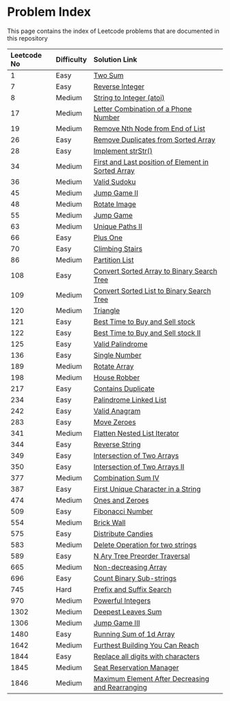 # Problem Index

This page contains the index of Leetcode problems that are documented in this repository

| **Leetcode No** | **Difficulty** | **Solution Link** |
| :--- | :--- | :--- |
| 1 | Easy | [Two Sum](leetcode-easy/leetcode-1-two-sum.md) |
| 7 | Easy | [Reverse Integer](leetcode-easy/leetcode-7-reverse-integer.md) |
| 8 | Medium | [String to Integer \(atoi\)](leetcode-medium/leetcode-8-string-to-integer-atoi.md) |
| 17 | Medium | [Letter Combination of a Phone Number](leetcode-medium/leetcode-17-letter-combinations-of-a-phone-number.md) |
| 19 | Medium | [Remove Nth Node from End of List](leetcode-medium/leetcode-19-remove-nth-node-from-end-of-list.md) |
| 26 | Easy | [Remove Duplicates from Sorted Array](leetcode-easy/leetcode-26-remove-duplicates-from-sorted-array.md) |
| 28 | Easy | [Implement strStr\(\)](leetcode-easy/leetcode-28-implement-strstr.md) |
| 34 | Medium | [First and Last position of Element in Sorted Array](leetcode-medium/leetcode-34-find-first-and-last-position-of-element-in-sorted-array.md) |
| 36 | Medium | [Valid Sudoku](leetcode-medium/leetcode-36-valid-sudoku.md) |
| 45 | Medium | [Jump Game II](leetcode-medium/leetcode-45-jump-game-ii.md) |
| 48 | Medium | [Rotate Image](leetcode-medium/leetcode-48-rotate-image.md) |
| 55 | Medium | [Jump Game](leetcode-medium/leetcode-55-jump-game.md) |
| 63 | Medium | [Unique Paths II](leetcode-medium/leetcode-63-unique-paths-ii.md) |
| 66 | Easy | [Plus One](leetcode-easy/leetcode-66-plus-one.md) |
| 70 | Easy | [Climbing Stairs](leetcode-easy/leetcode-70-climbing-stairs.md) |
| 86 | Medium | [Partition List](leetcode-medium/leetcode-86-partition-list.md) |
| 108 | Easy | [Convert Sorted Array to Binary Search Tree](leetcode-easy/leetcode-108-convert-sorted-array-to-binary-search-tree.md) |
| 109 | Medium | [Convert Sorted List to Binary Search Tree](leetcode-medium/leetcode-109-convert-sorted-list-to-binary-search-tree.md) |
| 120 | Medium | [Triangle](leetcode-medium/leetcode-120-triangle.md) |
| 121 | Easy | [Best Time to Buy and Sell stock](leetcode-easy/leetcode-121-best-time-to-buy-and-sell-stock.md) |
| 122 | Easy | [Best Time to Buy and Sell stock II](leetcode-easy/leetcode-122-best-time-to-buy-and-sell-stock-ii.md) |
| 125 | Easy | [Valid Palindrome](leetcode-easy/leetcode-125-valid-palindrome.md) |
| 136 | Easy | [Single Number](leetcode-easy/leetcode-136-single-number.md) |
| 189 | Medium | [Rotate Array](leetcode-medium/leetcode-189-rotate-array.md) |
| 198 | Medium | [House Robber](leetcode-medium/leetcode-198-house-robber.md) |
| 217 | Easy | [Contains Duplicate](leetcode-easy/leetcode-217-contains-duplicate.md) |
| 234 | Easy | [Palindrome Linked List](leetcode-easy/leetcode-234-palindrome-linked-list.md) |
| 242 | Easy | [Valid Anagram](leetcode-easy/leetcode-242-valid-anagram.md) |
| 283 | Easy | [Move Zeroes](leetcode-easy/leetcode-283-move-zeroes.md) |
| 341 | Medium | [Flatten Nested List Iterator](leetcode-medium/leetcode-341-flatten-nested-list-iterator.md) |
| 344 | Easy | [Reverse String](leetcode-easy/leetcode-344-reverse-string.md) |
| 349 | Easy | [Intersection of Two Arrays](leetcode-easy/leetcode-349-intersection-of-two-arrays.md) |
| 350 | Easy | [Intersection of Two Arrays II](leetcode-easy/leetcode-350-intersection-of-two-array-ii.md) |
| 377 | Medium | [Combination Sum IV](leetcode-medium/leetcode-377-combination-sum-iv.md) |
| 387 | Easy | [First Unique Character in a String](leetcode-easy/leetcode-387-first-unique-character-in-a-string.md) |
| 474 | Medium | [Ones and Zeroes](leetcode-medium/leetcode-474-ones-and-zeroes.md) |
| 509 | Easy | [Fibonacci Number](leetcode-easy/leetcode-509-fibonacci-number.md) |
| 554 | Medium | [Brick Wall](leetcode-medium/leetcode-554-brick-wall.md) |
| 575 | Easy | [Distribute Candies](leetcode-easy/leetcode-575-distribute-candies.md) |
| 583 | Medium | [Delete Operation for two strings](leetcode-medium/leetcode-583-delete-operation-for-two-strings.md) |
| 589 | Easy | [N Ary Tree Preorder Traversal](leetcode-easy/leetcode-589-n-ary-tree-preorder-traversal.md) |
| 665 | Medium | [Non-decreasing Array](leetcode-medium/leetcode-665-non-decreasing-array.md) |
| 696 | Easy | [Count Binary Sub-strings](leetcode-easy/leetcode-696-count-binary-sub-strings.md) |
| 745 | Hard | [Prefix and Suffix Search](leetcode-hard/leetcode-745-prefix-and-suffix-search.md) |
| 970 | Medium | [Powerful Integers](leetcode-medium/leetcode-970-powerful-integers.md) |
| 1302 | Medium | [Deepest Leaves Sum ](leetcode-medium/leetcode-1302-deepest-leaves-sum.md) |
| 1306 | Medium | [Jump Game III](leetcode-medium/leetcode-1306-jump-game-iii.md) |
| 1480 | Easy | [Running Sum of 1d Array](leetcode-easy/leetcode-1480-running-sum-of-1d-array.md) |
| 1642 | Medium | [Furthest Building You Can Reach](leetcode-medium/leetcode-1642-furthest-building-you-can-reach.md) |
| 1844 | Easy | [Replace all digits with characters](leetcode-easy/leetcode-1844-replace-all-digits-with-characters.md) |
| 1845 | Medium | [Seat Reservation Manager](leetcode-medium/leetcode-1845-seat-reservation-manager.md) |
| 1846 | Medium | [Maximum Element After Decreasing and Rearranging](leetcode-medium/leetcode-1846-maximum-element-after-decreasing-and-rearranging.md) |





